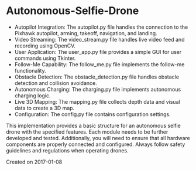 # Autonomous-Selfie-Drone
- Autopilot Integration: The autopilot.py file handles the connection to the Pixhawk autopilot, arming, takeoff, navigation, and landing.
- Video Streaming: The video_stream.py file handles live video feed and recording using OpenCV.
- User Application: The user_app.py file provides a simple GUI for user commands using Tkinter.
- Follow-Me Capability: The follow_me.py file implements the follow-me functionality.
- Obstacle Detection: The obstacle_detection.py file handles obstacle detection and collision avoidance.
- Autonomous Charging: The charging.py file implements autonomous charging logic.
- Live 3D Mapping: The mapping.py file collects depth data and visual data to create a 3D map.
- Configuration: The config.py file contains configuration settings.

This implementation provides a basic structure for an autonomous selfie drone with the specified features. Each module needs to be further developed and tested. Additionally, you will need to ensure that all hardware components are properly connected and configured. Always follow safety guidelines and regulations when operating drones.

Created on 2017-01-08
